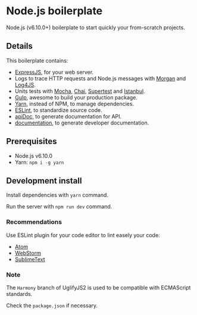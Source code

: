 # Node.js boilerplate
Node.js (v6.10.0+) boilerplate to start quickly your from-scratch projects.

## Details
This boilerplate contains:

- [ExpressJS](https://github.com/expressjs/express), for your web server.
- Logs to trace HTTP requests and Node.js messages with [Morgan](https://github.com/expressjs/morgan) and [Log4JS](https://github.com/nomiddlename/log4js-node).
- Units tests with [Mocha](https://github.com/mochajs/mocha), [Chai](https://github.com/chaijs/chai), [Supertest](https://github.com/visionmedia/supertest) and [Istanbul](https://github.com/gotwarlost/istanbul).
- [Gulp](https://github.com/gulpjs/gulp), awesome to build your production package.
- [Yarn](https://github.com/yarnpkg/yarn), instead of NPM, to manage dependencies.
- [ESLint](https://github.com/eslint/eslint), to standardize source code.
- [apiDoc](https://github.com/apidoc/apidoc ), to generate documentation for API.
- [documentation](https://github.com/documentationjs/documentation), to generate developer documentation.

## Prerequisites
- Node.js v6.10.0
- Yarn: `npm i -g yarn`

## Development install
Install dependencies with `yarn` command.

Run the server with `npm run dev` command.

### Recommendations
Use ESLint plugin for your code editor to lint easely your code:

- [Atom](https://github.com/AtomLinter/linter-eslint)
- [WebStorm](https://plugins.jetbrains.com/plugin/7494-eslint)
- [SublimeText](https://github.com/roadhump/SublimeLinter-eslint)

### Note
The `Harmony` branch of UglifyJS2 is used to be compatible with ECMAScript standards.

Check the `package.json` if necessary.
